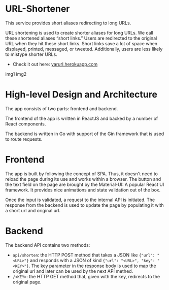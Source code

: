 # URL-Shortener

This service provides short aliases redirecting to long URLs.

URL shortening is used to create shorter aliases for long URLs. We call these shortened aliases “short links.” Users are redirected to the original URL when they hit these short links. Short links save a lot of space when displayed, printed, messaged, or tweeted. Additionally, users are less likely to mistype shorter URLs.

* Check it out here: [yarurl.herokuapp.com](yarurl.herokuapp.com)

img1
img2

# High-level Design and Architecture

The app consists of two parts: frontend and backend. 


The frontend of the app is written in ReactJS and backed by a number of React components.


The backend is written in Go with support of the Gin framework that is used to route requests.

# Frontend

The app is built by following the concept of SPA. Thus, it doesn't need to reload the page during its use and works within a browser. The button and the text field on the page are brought by the Material-UI: A popular React UI framework. It provides nice animations and state validation out of the box.


Once the input is validated, a request to the internal API is initiated. The response from the backend is used to update the page by populating it with a short url and original url.

# Backend

The backend API contains two methods:

* `api/shorten`: the HTTP POST method that takes a JSON like `{"url": "<URL>"}` and responds with a JSON of kind `{"url": "<URL>", "key": "<KEY>"}`. The key parameter in the response body is used to map the original url and later can be used by the next API methed.
* `/<KEY>`: the HTTP GET method that, given with the key, redirects to the original page.
